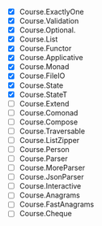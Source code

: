 - [x] Course.ExactlyOne
- [x] Course.Validation
- [x] Course.Optional.
- [x] Course.List
- [x] Course.Functor
- [x] Course.Applicative
- [x] Course.Monad
- [x] Course.FileIO
- [x] Course.State
- [x] Course.StateT
- [ ] Course.Extend
- [ ] Course.Comonad
- [ ] Course.Compose
- [ ] Course.Traversable
- [ ] Course.ListZipper
- [ ] Course.Person
- [ ] Course.Parser
- [ ] Course.MoreParser
- [ ] Course.JsonParser
- [ ] Course.Interactive
- [ ] Course.Anagrams
- [ ] Course.FastAnagrams
- [ ] Course.Cheque